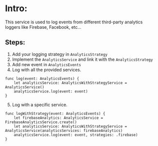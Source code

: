 # Intro:
This service is used to log events from different third-party analytics loggers like Firebase, Facebook, etc...

## Steps:

1. Add your logging strategy in `AnalyticsStrategy`
2. Implement the `AnalyticsService` and link it with the `AnalyticsStrategy`
3. Add new event in `AnalyticsEvents`
4. Log with all the provided services.
```
func log(event: AnalyticsEvents) {
    let analyticsService: AnalyticsWithStrategyService = AnalyticsService()
    analyticsService.log(event: event)
}
```
5. Log with a specific service.
```
func logWithStrategy(event: AnalyticsEvents) {
    let firebaseAnalytics: AnalyticsService = FirebaseAnalyticsService.create()
    let analyticsService: AnalyticsWithStrategyService = AnalyticsService(analyticsServices: firebaseAnalytics)
    analyticsService.log(event: event, strategies: .firebase)
}
```
